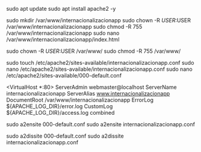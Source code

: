 sudo apt update
sudo apt install apache2 -y

sudo mkdir /var/www/internacionalizacionapp
sudo chown -R $USER:$USER /var/www/internacionalizacionapp
sudo chmod -R 755 /var/www/internacionalizacionapp
sudo nano /var/www/internacionalizacionapp/index.html

sudo chown -R $USER:$USER /var/www/
sudo chmod -R 755 /var/www/

sudo touch /etc/apache2/sites-available/internacionalizacionapp.conf
sudo nano /etc/apache2/sites-available/internacionalizacionapp.conf
sudo nano /etc/apache2/sites-available/000-default.conf


<VirtualHost *:80>
    ServerAdmin webmaster@localhost
    ServerName internacionalizacionapp
    ServerAlias www.internacionalizacionapp 
    DocumentRoot /var/www/internacionalizacionapp
    ErrorLog ${APACHE_LOG_DIR}/error.log
    CustomLog ${APACHE_LOG_DIR}/access.log combined
</VirtualHost>

sudo a2ensite 000-default.conf
sudo a2ensite internacionalizacionapp.conf

sudo a2dissite 000-default.conf
sudo a2dissite internacionalizacionapp.conf